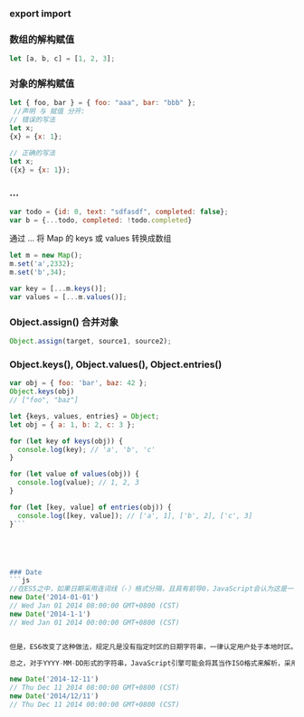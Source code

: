 
###   export  import





### 数组的解构赋值
```js
let [a, b, c] = [1, 2, 3];
```

### 对象的解构赋值

```js
let { foo, bar } = { foo: "aaa", bar: "bbb" };
 //声明 与 赋值 分开:
// 错误的写法
let x;
{x} = {x: 1};

// 正确的写法
let x;
({x} = {x: 1});
```



### ...

```js
var todo = {id: 0, text: "sdfasdf", completed: false};
var b = {...todo, completed: !todo.completed}
```

通过 ... 将 Map 的 keys 或 values 转换成数组
```js
let m = new Map();
m.set('a',2332);
m.set('b',34);

var key = [...m.keys()];
var values = [...m.values()];
```

### Object.assign()  合并对象

```js
Object.assign(target, source1, source2);
```

### Object.keys(), Object.values(), Object.entries()

```js
var obj = { foo: 'bar', baz: 42 };
Object.keys(obj)
// ["foo", "baz"]
```

```js
let {keys, values, entries} = Object;
let obj = { a: 1, b: 2, c: 3 };

for (let key of keys(obj)) {
  console.log(key); // 'a', 'b', 'c'
}

for (let value of values(obj)) {
  console.log(value); // 1, 2, 3
}

for (let [key, value] of entries(obj)) {
  console.log([key, value]); // ['a', 1], ['b', 2], ['c', 3]
}```





### Date
```js
//在ES5之中，如果日期采用连词线（-）格式分隔，且具有前导0，JavaScript会认为这是一个ISO格式的日期字符串，导致返回的时间是以UTC时区计算的。
new Date('2014-01-01')
// Wed Jan 01 2014 08:00:00 GMT+0800 (CST)
new Date('2014-1-1')
// Wed Jan 01 2014 00:00:00 GMT+0800 (CST)


但是，ES6改变了这种做法，规定凡是没有指定时区的日期字符串，一律认定用户处于本地时区。

总之，对于YYYY-MM-DD形式的字符串，JavaScript引擎可能会将其当作ISO格式来解析，采用格林尼治时区作为计时标准；而对于其他格式的日期字符串，一律视为非ISO格式，采用本地时区作为计时标准。

new Date('2014-12-11')
// Thu Dec 11 2014 08:00:00 GMT+0800 (CST)
new Date('2014/12/11')
// Thu Dec 11 2014 00:00:00 GMT+0800 (CST)
```